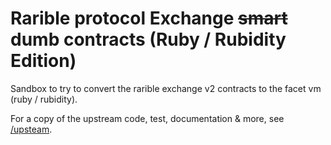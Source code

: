 # Rarible protocol Exchange ~~smart~~ dumb contracts (Ruby / Rubidity Edition)


Sandbox to try to convert the rarible exchange v2 contracts to the facet vm (ruby / rubidity).

For a copy of the upstream code, test, documentation & more, see [/upsteam](upstream). 



